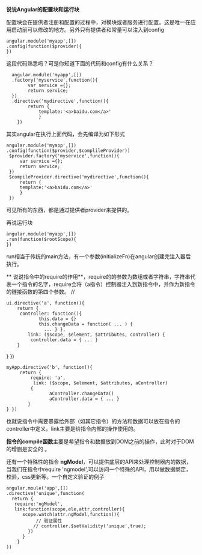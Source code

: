 **说说Angular的配置块和运行块**

配置块会在提供者注册和配置的过程中，对模块或者服务进行配置。这是唯一在应用启动前可以修改的地方。另外只有提供者和常量可以注入到config
    
    angular.module('myapp',[])
    .config(function($provider){
    })
这段代码熟悉吗？可是你知道下面的代码和config有什么关系？

      angular.module('myapp',[])
      .factory('myservice',function(){
            var service ={};
            return service;
      })
      .directive('mydirective',function(){
            return {
                template:'<a>baidu.com</a>'
                }
        })
其实angular在执行上面代码，会先编译为如下形式

    angular.module('myapp',[])
    .config(function($provider,$complileProvider))
     $provider.factory('myservice',function(){
         var service ={};
         return service;
     })
     $compileProvider.directive('mydirective',function(){
         return {
         template:'<a>baidu.com</a>'
         }
     })
可见所有的东西，都是通过提供者provider来提供的。

再说运行块

    angular.module('myapp',[])
    .run(function($rootScope){
    })

run相当于传统的main方法，有一个参数(initializeFn)在angular创建完注入器后执行。

**
说说指令中的require的作用**，require的的参数为数组或者字符串，字符串代表一个指令的名字，require会将（a指令）控制器注入到新指令中，并作为新指令的链接函数的第四个参数。
// <div a b></div> 

    ui.directive('a', function(){ 
        return {
         controller: function(){ 
                this.data = {} 
                this.changeData = function( ... ) {
                  ... } }, 
            link: ($scope, $element, $attributes, controller) {
             controller.data = { ... } 
        } 
   } }) 

    myApp.directive('b', function(){
         return { 
             require: 'a', 
              link: ($scope, $element, $attributes, aController)
             {
                    aController.changeData() 
                    aController.data = { ... } 
            } 
    } })
也就说指令中需要暴露给外部（如其它指令）的方法和数据可以放在指令的controller中定义。link主要是给指令内部的操作使用的。

**指令的compile函数**主要是希望指令和数据放到DOM之前的操作，此时对于DOM的增删是安全的 。

还有一个特殊性的指令 **ngModel**，可以提供底层的API来处理控制器内的数据，当我们在指令中require 'ngmodel',可以访问一个特殊的API，用以做数据绑定，校验，css更新等。一个自定义验证的例子

    angular.moule('app',[])
    .directive('unique',function(
      return {
       require:'ngModel',
       link:function(scope,ele,attr,controller){
          scope.watch(attr.ngModel,function(){
               // 验证属性
              // controller.$setValidity('unique',true);            
            })
          }
        }
    ))




